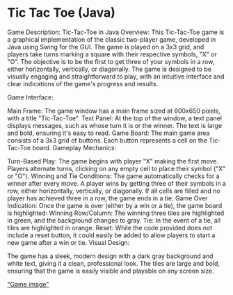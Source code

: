 # Tic Tac Toe (Java)

Game Description: Tic-Tac-Toe in Java
Overview: This Tic-Tac-Toe game is a graphical implementation of the classic two-player game, developed in Java using Swing for the GUI. The game is played on a 3x3 grid, and players take turns marking a square with their respective symbols, "X" or "O". The objective is to be the first to get three of your symbols in a row, either horizontally, vertically, or diagonally. The game is designed to be visually engaging and straightforward to play, with an intuitive interface and clear indications of the game's progress and results.

Game Interface:

Main Frame: The game window has a main frame sized at 600x650 pixels, with a title "Tic-Tac-Toe".
Text Panel: At the top of the window, a text panel displays messages, such as whose turn it is or the winner. The text is large and bold, ensuring it's easy to read.
Game Board: The main game area consists of a 3x3 grid of buttons. Each button represents a cell on the Tic-Tac-Toe board.
Gameplay Mechanics:

Turn-Based Play: The game begins with player "X" making the first move. Players alternate turns, clicking on any empty cell to place their symbol ("X" or "O").
Winning and Tie Conditions:
The game automatically checks for a winner after every move. A player wins by getting three of their symbols in a row, either horizontally, vertically, or diagonally.
If all cells are filled and no player has achieved three in a row, the game ends in a tie.
Game Over Indication: Once the game is over (either by a win or a tie), the game board is highlighted:
Winning Row/Column: The winning three tiles are highlighted in green, and the background changes to gray.
Tie: In the event of a tie, all tiles are highlighted in orange.
Reset: While the code provided does not include a reset button, it could easily be added to allow players to start a new game after a win or tie.
Visual Design:

The game has a sleek, modern design with a dark gray background and white text, giving it a clean, professional look. The tiles are large and bold, ensuring that the game is easily visible and playable on any screen size.

["Game image"]("images/tictactoe.png")